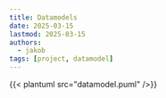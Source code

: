 ```yaml
---
title: Datamodels
date: 2025-03-15
lastmod: 2025-03-15
authors:
  - jakob
tags: [project, datamodel]
---
```



{{< plantuml src="datamodel.puml" />}}

